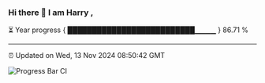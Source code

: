 ### Hi there 👋 I am Harry , 

⏳ Year progress { ██████████████████████████▁▁▁▁ } 86.71 %

---

⏰ Updated on Wed, 13 Nov 2024 08:50:42 GMT

![Progress Bar CI](https://github.com/duykhang68/duykhang68/workflows/Progress%20Bar%20CI/badge.svg)
